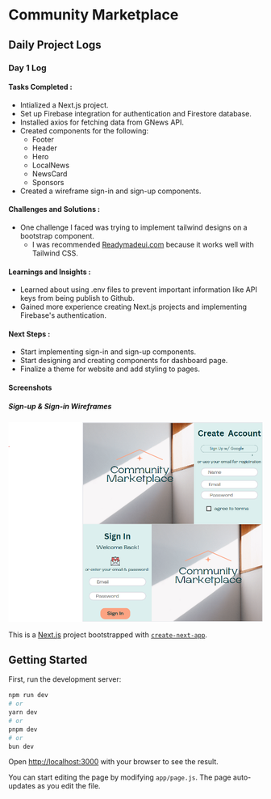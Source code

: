 # Community Marketplace

## Daily Project Logs

### Day 1 Log

#### Tasks Completed :

- Intialized a Next.js project.
- Set up Firebase integration for authentication and Firestore database.
- Installed axios for fetching data from GNews API.
- Created components for the following:
  - Footer
  - Header
  - Hero
  - LocalNews
  - NewsCard
  - Sponsors
- Created a wireframe sign-in and sign-up components.

#### Challenges and Solutions :

- One challenge I faced was trying to implement tailwind designs on a bootstrap component.
  - I was recommended <a href='https://readymadeui.com'>Readymadeui.com</a> because it works well with Tailwind CSS.

#### Learnings and Insights :

- Learned about using .env files to prevent important information like API keys from being publish to Github.
- Gained more experience creating Next.js projects and implementing Firebase's authentication.

#### Next Steps :

- Start implementing sign-in and sign-up components.
- Start designing and creating components for dashboard page.
- Finalize a theme for website and add styling to pages.

#### Screenshots

##### Sign-up & Sign-in Wireframes

![alt text](image.png)

This is a [Next.js](https://nextjs.org/) project bootstrapped with [`create-next-app`](https://github.com/vercel/next.js/tree/canary/packages/create-next-app).

## Getting Started

First, run the development server:

```bash
npm run dev
# or
yarn dev
# or
pnpm dev
# or
bun dev
```

Open [http://localhost:3000](http://localhost:3000) with your browser to see the result.

You can start editing the page by modifying `app/page.js`. The page auto-updates as you edit the file.

